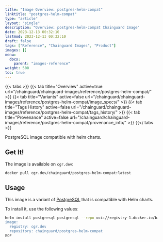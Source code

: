 ```yaml
---
title: "Image Overview: postgres-helm-compat"
linktitle: "postgres-helm-compat"
type: "article"
layout: "single"
description: "Overview: postgres-helm-compat Chainguard Image"
date: 2023-12-13 00:32:10
lastmod: 2023-12-13 00:32:10
draft: false
tags: ["Reference", "Chainguard Images", "Product"]
images: []
menu: 
  docs: 
    parent: "images-reference"
weight: 500
toc: true
---
```


{{< tabs >}}
{{< tab title="Overview" active=true url="/chainguard/chainguard-images/reference/postgres-helm-compat/" >}}
{{< tab title="Variants" active=false url="/chainguard/chainguard-images/reference/postgres-helm-compat/image_specs/" >}}
{{< tab title="Tags History" active=false url="/chainguard/chainguard-images/reference/postgres-helm-compat/tags_history/" >}}
{{< tab title="Provenance" active=false url="/chainguard/chainguard-images/reference/postgres-helm-compat/provenance_info/" >}}
{{</ tabs >}}



<!--overview:start-->
PostgreSQL image compatible with helm charts.
<!--overview:end-->

<!--getting:start-->
## Get It!
The image is available on `cgr.dev`:

```
docker pull cgr.dev/chainguard/postgres-helm-compat:latest
```
<!--getting:end-->

<!--body:start-->
## Usage

This image is a variant of [PostgreSQL](../postgres/README.md) that is compatible with Helm charts.

To install it, use the following values:

```bash
helm install postgresql postgresql --repo oci://registry-1.docker.io/bitnamicharts --values - <<EOF
image:
  registry: cgr.dev
  repository: chainguard/postgres-helm-compat
EOF
```

<!--body:end-->

